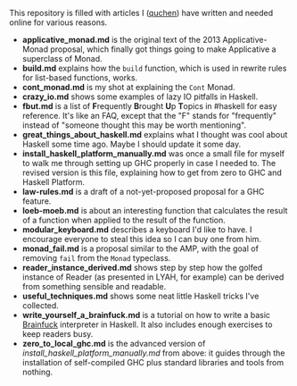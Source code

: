 This repository is filled with articles I ([quchen][q]) have written and needed online for various reasons.

[q]: https://github.com/quchen/articles

- **applicative_monad.md** is the original text of the 2013 Applicative-Monad proposal, which finally got things going to make Applicative a superclass of Monad.
- **build.md** explains how the `build` function, which is used in rewrite rules for list-based functions, works.
- **cont_monad.md** is my shot at explaining the `Cont` Monad.
- **crazy_io.md** shows some examples of lazy IO pitfalls in Haskell.
- **fbut.md** is a list of **F**requently **B**rought **U**p **T**opics in #haskell for easy reference. It's like an FAQ, except that the "F" stands for "frequently" instead of "someone thought this may be worth mentioning".
- **great_things_about_haskell.md** explains what I thought was cool about Haskell some time ago. Maybe I should update it some day.
- **install_haskell_platform_manually.md** was once a small file for myself to walk me through setting up GHC properly in case I needed to. The revised version is this file, explaining how to get from zero to GHC and Haskell Platform.
- **law-rules.md** is a draft of a not-yet-proposed proposal for a GHC feature.
- **loeb-moeb.md** is about an interesting function that calculates the result of a function when applied to the result of the function.
- **modular_keyboard.md** describes a keyboard I'd like to have. I encourage everyone to steal this idea so I can buy one from him.
- **monad_fail.md** is a proposal similar to the AMP, with the goal of removing `fail` from the `Monad` typeclass.
- **reader_instance_derived.md** shows step by step how the golfed instance of Reader (as presented in LYAH, for example) can be derived from something sensible and readable.
- **useful_techniques.md** shows some neat little Haskell tricks I've collected.
- **write_yourself_a_brainfuck.md** is a tutorial on how to write a basic [Brainfuck][bf] interpreter in Haskell. It also includes enough exercises to keep readers busy.
- **zero_to_local_ghc.md** is the advanced version of *install_haskell_platform_manually.md* from above: it guides through the installation of self-compiled GHC plus standard libraries and tools from nothing.

[bf]: https://en.wikipedia.org/wiki/Brainfuck